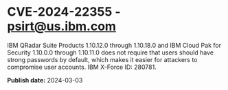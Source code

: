 # CVE-2024-22355 - psirt@us.ibm.com

IBM QRadar Suite Products 1.10.12.0 through 1.10.18.0 and IBM Cloud Pak for Security 1.10.0.0 through 1.10.11.0 does not require that users should have strong passwords by default, which makes it easier for attackers to compromise user accounts.  IBM X-Force ID:  280781.

**Publish date:** 2024-03-03
